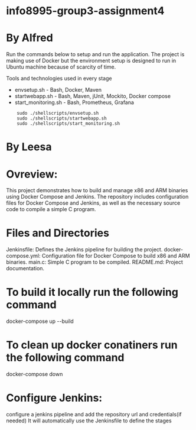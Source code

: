 # info8995-group3-assignment4

# By Alfred

Run the commands below to setup and run the application. The project is making use of Docker but the environment setup is designed to run in Ubuntu machine because of scarcity of time.

Tools and technologies used in every stage
- envsetup.sh - Bash, Docker, Maven
- startwebapp.sh - Bash, Maven, jUnit, Mockito, Docker compose
- start_monitoring.sh - Bash, Prometheus, Grafana

```shell
    sudo ./shellscripts/envsetup.sh
    sudo ./shellscripts/startwebapp.sh
    sudo ./shellscripts/start_monitoring.sh
```

# By Leesa

# Ovreview: 
This project demonstrates how to build and manage x86 and ARM binaries using Docker Compose and Jenkins. The repository includes configuration files for Docker Compose and Jenkins, as well as the necessary source code to compile a simple C program.

# Files and Directories
Jenkinsfile: Defines the Jenkins pipeline for building the project. 
docker-compose.yml: Configuration file for Docker Compose to build x86 and ARM binaries. 
main.c: Simple C program to be compiled. 
README.md: Project documentation.

# To build it locally run the following command
docker-compose up --build

# To clean up docker conatiners run the following command
docker-compose down

# Configure Jenkins:
configure a jenkins pipeline and add the repository url and credentials(if needed)
It will automatically use the Jenkinsfile to define the stages
